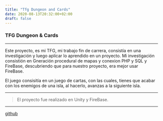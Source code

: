 ```yaml
---
title: "Tfg Dungeon and Cards"
date: 2020-08-13T20:32:00+02:00
draft: false
---
```


### TFG Dungeon & Cards

------------


Este proyecto, es mi TFG, mi trabajo fin de carrera, consistía en una investigación y luego aplicar lo aprendido en un proyecto.
Mi investigación consistión en Gneración procedural de mapas y conexion PHP y SQL y FireBase, descubriendo que para nuestro proyecto,
era mejor usar FireBase.

El juego consisitía en un juego de cartas, con las cuales, tienes que acabar con los enemigos de una isla,
al hacerlo, avanzas a la siguiente isla.

------------


>El proyecto fue realizado en Unity y FireBase.

------------


[github](https://github.com/JorgeBarcena3/TFG-Dungeons-And-Cards "github")

